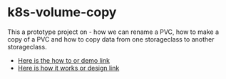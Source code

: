 # k8s-volume-copy

This a prototype project on - how we can rename a PVC, how to make a copy of a PVC and how to copy data from one storageclass to another storageclass.

- [Here is the how to or demo link](https://github.com/shovanmaity/k8s-volume-copy/blob/main/docs/demo)
- [Here is how it works or design link](https://github.com/shovanmaity/k8s-volume-copy/tree/main/docs/design)
